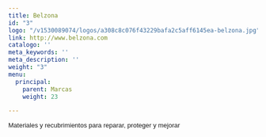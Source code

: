 ```yaml
---
title: Belzona
id: "3"
logo: "/v1530089074/logos/a308c8c076f43229bafa2c5aff6145ea-belzona.jpg"
link: http://www.belzona.com
catalogo: ''
meta_keywords: ''
meta_description: ''
weight: "3"
menu:
  principal:
    parent: Marcas
    weight: 23

---
```

<p><span style="font-size: 13px; font-family: arial,sans,sans-serif;" data-sheets-value="[null,2,&quot;Materiales y recubrimientos para reparar, proteger y mejorar&quot;]" data-sheets-userformat="[null,null,513,[null,0],null,null,null,null,null,null,null,null,0]">Materiales y recubrimientos para reparar, proteger y mejorar</span></p>